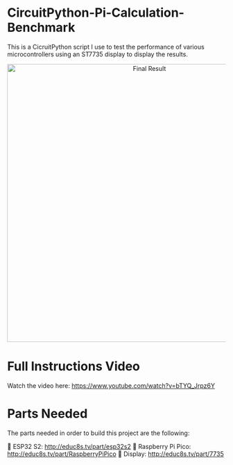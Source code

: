 # CircuitPython-Pi-Calculation-Benchmark
This is a CicruitPython script I use to test the performance of various microcontrollers using an ST7735 display to display the results.

<p align="center">
  <img src="preview.png" alt="Final Result" width="640">
</p>

# Full Instructions Video

Watch the video here: https://www.youtube.com/watch?v=bTYQ_Jrpz6Y

# Parts Needed

The parts needed in order to build this project are the following:

🛒  ESP32 S2: http://educ8s.tv/part/esp32s2
🛒  Raspberry Pi Pico: http://educ8s.tv/part/RaspberryPiPico
🛒  Display: http://educ8s.tv/part/7735